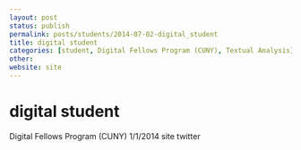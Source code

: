 ```yaml
---
layout: post
status: publish
permalink: posts/students/2014-07-02-digital_student
title: digital student
categories: [student, Digital Fellows Program (CUNY), Textual Analysis]
other: 
website: site
---
```

# digital student

  Digital Fellows Program (CUNY)
  1/1/2014
  site
  twitter

  